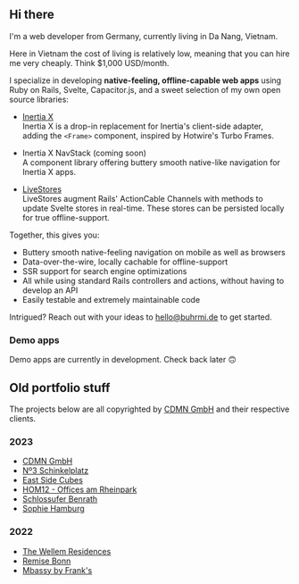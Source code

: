 ## Hi there

I'm a web developer from Germany, currently living in Da Nang, Vietnam.

Here in Vietnam the cost of living is relatively low, meaning that you can hire me very cheaply. Think $1,000 USD/month.

I specialize in developing **native-feeling, offline-capable web apps** using Ruby on Rails, Svelte, Capacitor.js, and a sweet selection of my own open source libraries:

- [Inertia X](https://github.com/buhrmi/inertiax)<br>
  Inertia X is a drop-in replacement for Inertia's client-side adapter, adding the `<Frame>` component, inspired by Hotwire's Turbo Frames.

- Inertia X NavStack (coming soon)<br>
  A component library offering buttery smooth native-like navigation for Inertia X apps.

- [LiveStores](https://github.com/buhrmi/livestores)<br>
  LiveStores augment Rails' ActionCable Channels with methods to update Svelte stores in real-time. These stores can be persisted locally for true offline-support.

Together, this gives you:

- Buttery smooth native-feeling navigation on mobile as well as browsers
- Data-over-the-wire, locally cachable for offline-support
- SSR support for search engine optimizations
- All while using standard Rails controllers and actions, without having to develop an API
- Easily testable and extremely maintainable code

Intrigued? Reach out with your ideas to [hello@buhrmi.de](mailto:hello@buhrmi.de) to get started.

### Demo apps

Demo apps are currently in development. Check back later 🙃

## Old portfolio stuff

The projects below are all copyrighted by [CDMN GmbH](https://cdmn.de) and their respective clients.

### 2023

- [CDMN GmbH](https://cdmn.de)
- [Nº3 Schinkelplatz](https://no3-schinkelplatz.cdmn.de/en)
- [East Side Cubes](https://www.east-side-cubes.de)
- [HOM12 - Offices am Rheinpark](https://www.hom12.de)
- [Schlossufer Benrath](https://www.schlossufer-benrath.de)
- [Sophie Hamburg](https://sophie.hamburg)

### 2022

- [The Wellem Residences](https://www.thewellemresidences.com)
- [Remise Bonn](https://www.remise-bonn.de)
- [Mbassy by Frank's](https://www.mbassybyfranks.com)


